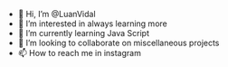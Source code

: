 - 👋 Hi, I’m @LuanVidal
- 👀 I’m interested in always learning more 
- 🌱 I’m currently learning Java Script
- 💞️ I’m looking to collaborate on miscellaneous projects
- 📫 How to reach me in instagram

<!---
LuanVidal/LuanVidal is a ✨ special ✨ repository because its `README.md` (this file) appears on your GitHub profile.
You can click the Preview link to take a look at your changes.
--->

